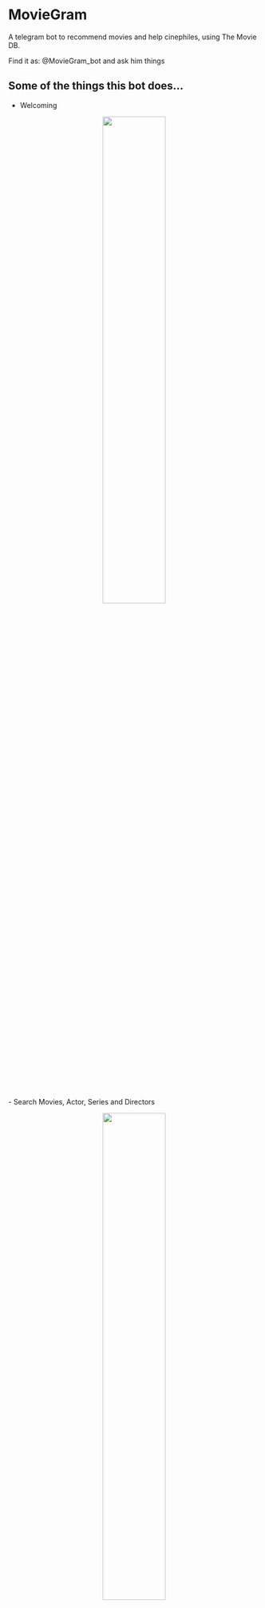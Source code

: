 # MovieGram
A telegram bot to recommend movies and help cinephiles, using The Movie DB.

Find it as: @MovieGram_bot and ask him things

## Some of the things this bot does...
- Welcoming
<p align="center">
   <img width="50%" src="https://github.com/francoMG/MovieGram/blob/master/screenshots/ini.jpeg">
</p> 
- Search Movies, Actor, Series and Directors 
<p align="center">
   <img width="50%"  src="https://github.com/francoMG/MovieGram/blob/master/screenshots/director.jpeg">
</p> 
<p align="center">
   <img width="50%"  src="https://github.com/francoMG/MovieGram/blob/master/screenshots/actor.jpeg">
</p> 
<p align="center">
   <img width="50%"  src="https://github.com/francoMG/MovieGram/blob/master/screenshots/serie.jpeg">
</p> 
<p align="center">
   <img width="50%"  src="https://github.com/francoMG/MovieGram/blob/master/screenshots/pelicula.jpeg">
</p> 

- Top Director, Series and Movies
<p align="center">
   <img width="50%"  src="https://github.com/francoMG/MovieGram/blob/master/screenshots/top_directores.jpeg">
</p> 
<p align="center">
   <img width="50%"  src="https://github.com/francoMG/MovieGram/blob/master/screenshots/top_pelas.jpeg">
</p> 
<p align="center">
   <img width="50%"  src="https://github.com/francoMG/MovieGram/blob/master/screenshots/top_series.jpeg">
</p> 

- Commands 
<p align="center">
   <img width="50%"  src="https://github.com/francoMG/MovieGram/blob/master/screenshots/comandos.jpeg">
</p> 

- When nothing is found...Nicolas Cage comes to the picture
<p align="center">
   <img width="50%"  src="https://github.com/francoMG/MovieGram/blob/master/screenshots/no_encontrado.jpeg">
</p> 